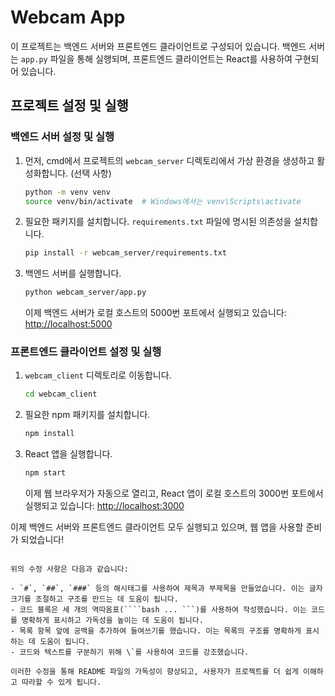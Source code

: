 # Webcam App

이 프로젝트는 백엔드 서버와 프론트엔드 클라이언트로 구성되어 있습니다. 백엔드 서버는 `app.py` 파일을 통해 실행되며, 프론트엔드 클라이언트는 React를 사용하여 구현되어 있습니다.

## 프로젝트 설정 및 실행

### 백엔드 서버 설정 및 실행

1. 먼저, cmd에서 프로젝트의 `webcam_server` 디렉토리에서 가상 환경을 생성하고 활성화합니다. (선택 사항)
   ```bash
   python -m venv venv
   source venv/bin/activate  # Windows에서는 venv\Scripts\activate
   ```

2. 필요한 패키지를 설치합니다. `requirements.txt` 파일에 명시된 의존성을 설치합니다.
   ```bash
   pip install -r webcam_server/requirements.txt
   ```

3. 백엔드 서버를 실행합니다.
   ```bash
   python webcam_server/app.py
   ```
   이제 백엔드 서버가 로컬 호스트의 5000번 포트에서 실행되고 있습니다: [http://localhost:5000](http://localhost:5000)

### 프론트엔드 클라이언트 설정 및 실행

1. `webcam_client` 디렉토리로 이동합니다.
   ```bash
   cd webcam_client
   ```

2. 필요한 npm 패키지를 설치합니다.
   ```bash
   npm install
   ```

3. React 앱을 실행합니다.
   ```bash
   npm start
   ```
   이제 웹 브라우저가 자동으로 열리고, React 앱이 로컬 호스트의 3000번 포트에서 실행되고 있습니다: [http://localhost:3000](http://localhost:3000)

이제 백엔드 서버와 프론트엔드 클라이언트 모두 실행되고 있으며, 웹 앱을 사용할 준비가 되었습니다!
```

위의 수정 사항은 다음과 같습니다:

- `#`, `##`, `###` 등의 해시태그를 사용하여 제목과 부제목을 만들었습니다. 이는 글자 크기를 조절하고 구조를 만드는 데 도움이 됩니다.
- 코드 블록은 세 개의 역따옴표(````bash ... ```)를 사용하여 작성했습니다. 이는 코드를 명확하게 표시하고 가독성을 높이는 데 도움이 됩니다.
- 목록 항목 앞에 공백을 추가하여 들여쓰기를 했습니다. 이는 목록의 구조를 명확하게 표시하는 데 도움이 됩니다.
- 코드와 텍스트를 구분하기 위해 \`를 사용하여 코드를 강조했습니다.

이러한 수정을 통해 README 파일의 가독성이 향상되고, 사용자가 프로젝트를 더 쉽게 이해하고 따라할 수 있게 됩니다.

